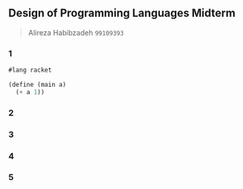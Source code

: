 ## Design of Programming Languages Midterm
> Alireza Habibzadeh `99109393`

### ‍1


```scheme
#lang racket

(define (main a)
  (+ a 1))
```

### ‍2


### ‍3


### ‍4


### ‍5

